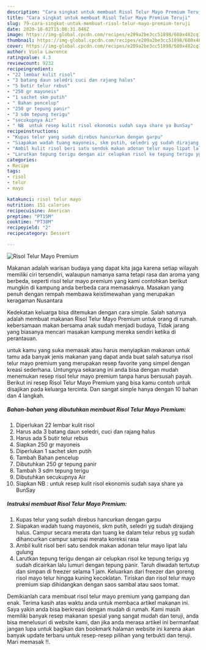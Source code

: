 ```yaml
---
description: "Cara singkat untuk membuat Risol Telur Mayo Premium Teruji"
title: "Cara singkat untuk membuat Risol Telur Mayo Premium Teruji"
slug: 79-cara-singkat-untuk-membuat-risol-telur-mayo-premium-teruji
date: 2020-10-02T15:08:31.848Z
image: https://img-global.cpcdn.com/recipes/e209a2be3cc51898/680x482cq70/risol-telur-mayo-premium-foto-resep-utama.jpg
thumbnail: https://img-global.cpcdn.com/recipes/e209a2be3cc51898/680x482cq70/risol-telur-mayo-premium-foto-resep-utama.jpg
cover: https://img-global.cpcdn.com/recipes/e209a2be3cc51898/680x482cq70/risol-telur-mayo-premium-foto-resep-utama.jpg
author: Viola Lawrence
ratingvalue: 4.3
reviewcount: 9232
recipeingredient:
- "22 lembar kulit risol"
- "3 batang daun seledri cuci dan rajang halus"
- "5 butir telur rebus"
- "250 gr mayoneis"
- "1 sachet skm putih"
- " Bahan pencelup"
- "250 gr tepung panir"
- "3 sdm tepung terigu"
- "secukupnya Air"
- " NB  untuk resep kulit risol ekonomis sudah saya share ya BunSay"
recipeinstructions:
- "Kupas telur yang sudah direbus hancurkan dengan garpu"
- "Siapakan wadah tuang mayoneis, skm putih, seledri yg sudah dirajang halus. Campur secara merata dan tuang ke dalam telur rebus yg sudah dihancurkan campur sampai merata koreksi rasa"
- "Ambil kulit risol beri satu sendok makan adonan telur mayo lipat lalu gulung"
- "Larutkan tepung terigu dengan air celupkan risol ke tepung terigu yg sudah dicairkan lalu lumuri dengan tepung panir. Taruh diwadah tertutup dan simpan di freezer selama 1 jam. Keluarkan dari freezer dan goreng risol mayo telur hingga kuning kecoklatan. Tiriskan dan risol telur mayo premium siap dihidangkan dengan saos sambal atau saos tomat."
categories:
- Recipe
tags:
- risol
- telur
- mayo

katakunci: risol telur mayo 
nutrition: 151 calories
recipecuisine: American
preptime: "PT15M"
cooktime: "PT38M"
recipeyield: "2"
recipecategory: Dessert

---
```



![Risol Telur Mayo Premium](https://img-global.cpcdn.com/recipes/e209a2be3cc51898/680x482cq70/risol-telur-mayo-premium-foto-resep-utama.jpg)

Makanan adalah warisan budaya yang dapat kita jaga karena setiap wilayah memiliki ciri tersendiri, walaupun namanya sama tetapi rasa dan aroma yang berbeda, seperti risol telur mayo premium yang kami contohkan berikut mungkin di kampung anda berbeda cara memasaknya. Masakan yang penuh dengan rempah membawa keistimewahan yang merupakan keragaman Nusantara



Kedekatan keluarga bisa ditemukan dengan cara simple. Salah satunya adalah membuat makanan Risol Telur Mayo Premium untuk orang di rumah. kebersamaan makan bersama anak sudah menjadi budaya, Tidak jarang yang biasanya mencari masakan kampung mereka sendiri ketika di perantauan.

untuk kamu yang suka memasak atau harus menyiapkan makanan untuk tamu ada banyak jenis makanan yang dapat anda buat salah satunya risol telur mayo premium yang merupakan resep favorite yang simpel dengan kreasi sederhana. Untungnya sekarang ini anda bisa dengan mudah menemukan resep risol telur mayo premium tanpa harus bersusah payah.
Berikut ini resep Risol Telur Mayo Premium yang bisa kamu contoh untuk disajikan pada keluarga tercinta. Dan sangat simple hanya dengan 10 bahan dan 4 langkah.


<!--inarticleads1-->

##### Bahan-bahan yang dibutuhkan membuat Risol Telur Mayo Premium:

1. Diperlukan 22 lembar kulit risol
1. Harus ada 3 batang daun seledri, cuci dan rajang halus
1. Harus ada 5 butir telur rebus
1. Siapkan 250 gr mayoneis
1. Diperlukan 1 sachet skm putih
1. Tambah  Bahan pencelup
1. Dibutuhkan 250 gr tepung panir
1. Tambah 3 sdm tepung terigu
1. Dibutuhkan secukupnya Air
1. Siapkan  NB : untuk resep kulit risol ekonomis sudah saya share ya BunSay




<!--inarticleads2-->

##### Instruksi membuat  Risol Telur Mayo Premium:

1. Kupas telur yang sudah direbus hancurkan dengan garpu
1. Siapakan wadah tuang mayoneis, skm putih, seledri yg sudah dirajang halus. Campur secara merata dan tuang ke dalam telur rebus yg sudah dihancurkan campur sampai merata koreksi rasa
1. Ambil kulit risol beri satu sendok makan adonan telur mayo lipat lalu gulung
1. Larutkan tepung terigu dengan air celupkan risol ke tepung terigu yg sudah dicairkan lalu lumuri dengan tepung panir. Taruh diwadah tertutup dan simpan di freezer selama 1 jam. Keluarkan dari freezer dan goreng risol mayo telur hingga kuning kecoklatan. Tiriskan dan risol telur mayo premium siap dihidangkan dengan saos sambal atau saos tomat.




Demikianlah cara membuat risol telur mayo premium yang gampang dan enak. Terima kasih atas waktu anda untuk membaca artikel makanan ini. Saya yakin anda bisa berkreasi dengan mudah di rumah. Kami masih memiliki banyak resep makanan spesial yang sangat mudah dan teruji, anda bisa menelusuri di website kami, dan jika anda merasa artikel ini bermanfaat jangan lupa untuk bagikan dan bookmark halaman website ini karena akan banyak update terbaru untuk resep-resep pilihan yang terbukti dan teruji. Mari memasak !!. 
